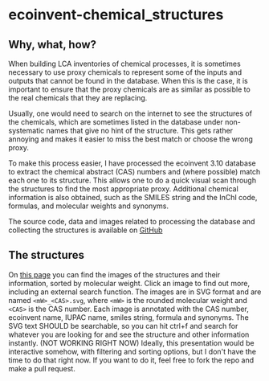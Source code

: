 # ecoinvent-chemical_structures

## Why, what, how?

When building LCA inventories of chemical processes, it is sometimes necessary to use proxy chemicals to represent some of the inputs and outputs that cannot be found in the database. When this is the case, it is important to ensure that the proxy chemicals are as similar as possible to the real chemicals that they are replacing.

Usually, one would need to search on the internet to see the structures of the chemicals, which are sometimes listed in the database under non-systematic names that give no hint of the structure. This gets rather annoying and makes it easier to miss the best match or choose the wrong proxy.

To make this process easier, I have processed the ecoinvent 3.10 database to extract the chemical abstract (CAS) numbers and (where possible) match each one to its structure. This allows one to do a quick visual scan through the structures to find the most appropriate proxy. Additional chemical information is also obtained, such as the SMILES string and the InChI code, formulas, and molecular weights and synonyms.

The source code, data and images related to processing the database and collecting the structures is available on [GitHub](https://github.com/Stew-McD/brightway-scripts/blob/main/ecoinvent-chemical_structures/)

## The structures

On [this page](https://stew-mcd.github.io/projects/ecoinvent_chemical-structures/gallery-ecoinvent_chemical-structures.html) you can find the images of the structures and their information, sorted by molecular weight. Click an image to find out more, including an external search function. The images are in SVG format and are named `<mW>_<CAS>.svg`, where `<mW>` is the rounded molecular weight and `<CAS>` is the CAS number. Each image is annotated with the CAS number, ecoinvent name, IUPAC name, smiles string, formula and synonyms.
The SVG text SHOULD be searchable, so you can hit ctrl+f and search for whatever you are looking for and see the structure and other information instantly. (NOT WORKING RIGHT NOW)
Ideally, this presentation would be interactive somehow, with filtering and sorting options, but I don't have the time to do that right now. If you want to do it, feel free to fork the repo and make a pull request.
